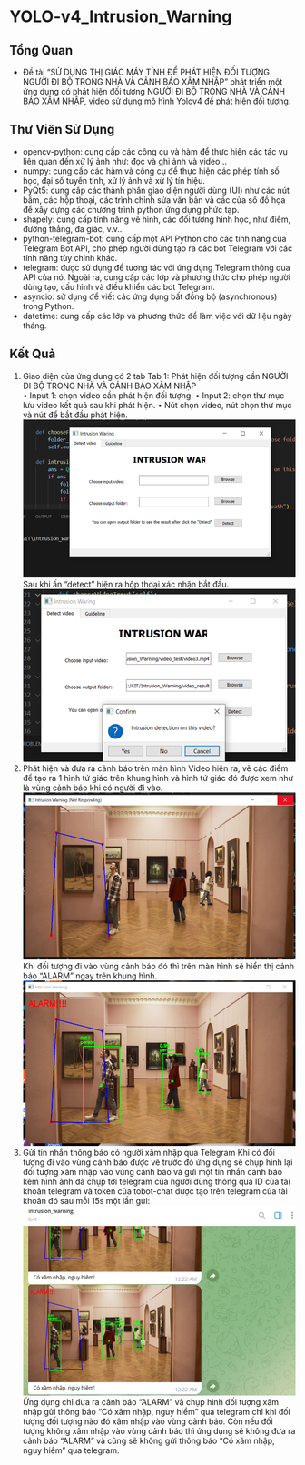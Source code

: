 # YOLO-v4_Intrusion_Warning
## Tổng Quan
- Đề tài “SỬ DỤNG THỊ GIÁC MÁY TÍNH ĐỂ PHÁT HIỆN ĐỐI TƯỢNG NGƯỜI ĐI BỘ TRONG NHÀ VÀ CẢNH BÁO XÂM NHẬP” phát triển một ứng dụng có phát hiện đối tượng NGƯỜI ĐI BỘ TRONG NHÀ VÀ CẢNH BÁO XÂM NHẬP, video sử dụng mô hình Yolov4 để phát hiện đối tượng. 
## Thư Viên Sử Dụng
- opencv-python: cung cấp các công cụ và hàm để thực hiện các tác vụ liên quan đến xử lý ảnh như: đọc và ghi ảnh và video…
- numpy: cung cấp các hàm và công cụ để thực hiện các phép tính số học, đại số tuyến tính, xử lý ảnh và xử lý tín hiệu.
- PyQt5: cung cấp các thành phần giao diện người dùng (UI) như các nút bấm, các hộp thoại, các trình chỉnh sửa văn bản và các cửa sổ đồ họa để xây dựng các chương trình python ứng dụng phức tạp.
- shapely: cung cấp tính năng vẽ hình, các đối tượng hình học, như điểm, đường thẳng, đa giác, v.v..
- python-telegram-bot: cung cấp một API Python cho các tính năng của Telegram Bot API, cho phép người dùng tạo ra các bot Telegram với các tính năng tùy chỉnh khác.
- telegram: được sử dụng để tương tác với ứng dụng Telegram thông qua API của nó. Ngoài ra, cung cấp các lớp và phương thức cho phép người dùng tạo, cấu hình và điều khiển các bot Telegram.
- asyncio: sử dụng để viết các ứng dụng bất đồng bộ (asynchronous) trong Python.
- datetime: cung cấp các lớp và phương thức để làm việc với dữ liệu ngày tháng.
## Kết Quả
1. Giao diện của ứng dung có 2 tab
Tab 1: Phát hiện đối tượng cần NGƯỜI ĐI BỘ TRONG NHÀ VÀ CẢNH BÁO XÂM NHẬP  
•	Input 1: chọn video cần phát hiện đối tượng.
•	Input 2: chọn thư mục lưu video kết quả sau khi phát hiện.
•	Nút chọn video, nút chọn thư mục và nút để bắt đầu phát hiện.
![Alt text](image-1.png)
Sau khi ấn “detect” hiện ra hộp thoại xác nhận bắt đầu. 
![Alt text](image-2.png)
2. Phát hiện và đưa ra cảnh báo trên màn hình
Video hiện ra, vẽ các điểm để tạo ra 1 hình tứ giác trên khung hình và hình tứ giác đó được xem như là vùng cảnh báo khi có người đi vào.
![Alt text](image-3.png)
Khi đối tượng đi vào vùng cảnh báo đó thì trên màn hình sẽ hiển thị cảnh báo “ALARM” ngay trên khung hình. 
![Alt text](image-4.png)
3. Gửi tin nhắn thông báo có người xâm nhập qua Telegram
Khi có đối tượng đi vào vùng cảnh báo được vẽ trước đó ứng dụng sẽ chụp hình lại đối tượng xâm nhập vào vùng cảnh báo và gửi một tin nhắn cảnh báo kèm hình ảnh đã chụp tới telegram của người dùng thông qua ID của tài khoản telegram và token của tobot-chat được tạo trên telegram của tài khoản đó sau mỗi 15s một lần gửi:
![Alt text](image-5.png)
Ứng dụng chỉ đưa ra cảnh báo “ALARM” và chụp hình đối tượng xâm nhập gửi thông báo “Có xâm nhập, nguy hiểm” qua telegram chỉ khi đối tượng đối tượng nào đó xâm nhập vào vùng cảnh báo. Còn nếu đối tượng không xâm nhập vào vùng cảnh báo thì ứng dụng sẽ không đưa ra cảnh báo “ALARM” và cũng sẽ không gửi thông báo “Có xâm nhập, nguy hiểm” qua telegram.